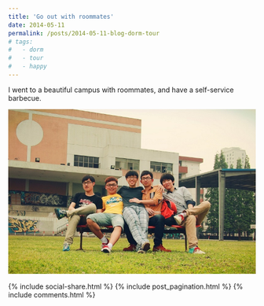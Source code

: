 ```yaml
---
title: 'Go out with roommates'
date: 2014-05-11
permalink: /posts/2014-05-11-blog-dorm-tour
# tags:
#   - dorm
#   - tour
#   - happy
---
```


I went to a beautiful campus with roommates, and have a self-service barbecue.

![dorm-tour](/images/blog/dorm.jpg)

{% include social-share.html %}
{% include post_pagination.html %}
{% include comments.html %}